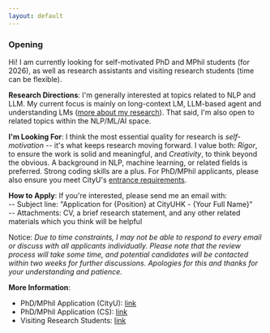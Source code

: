 ```yaml
---
layout: default
---
```


### Opening

Hi! I am currently looking for self-motivated PhD and MPhil students (for 2026), as well as research assistants and visiting research students (time can be flexible).

**Research Directions**:
I'm generally interested at topics related to NLP and LLM. My current focus is mainly on long-context LM, LLM-based agent and understanding LMs ([more about my research](./research)). That said, I'm also open to related topics within the NLP/ML/AI space.

**I'm Looking For**:
I think the most essential quality for research is *self-motivation* -- it's what keeps research moving forward. I value both: *Rigor*, to ensure the work is solid and meaningful, and *Creativity*, to think beyond the obvious. A background in NLP, machine learning, or related fields is preferred. Strong coding skills are a plus. For PhD/MPhil applicants, please also ensure you meet CityU's [entrance requirements](https://www.cityu.edu.hk/pg/research-degree-programmes/entrance-requirements).

**How to Apply**:
If you're interested, please send me an email with: <br>
-- Subject line: "Application for {Position} at CityUHK - {Your Full Name}" <br>
-- Attachments: CV, a brief research statement, and any other related materials which you think will be helpful <br>

Notice: *Due to time constraints, I may not be able to respond to every email or discuss with all applicants individually. Please note that the review process will take some time, and potential candidates will be contacted within two weeks for further discussions. Apologies for this and thanks for your understanding and patience.*

**More Information**:
- PhD/MPhil Application (CityU): [link](https://www.cityu.edu.hk/pg/research-degree-programmes/apply-now)
- PhD/MPhil Application (CS): [link](https://www.cs.cityu.edu.hk/academic-programmes/master-philosophy-doctor-philosophy/admissions)
- Visiting Research Students: [link](https://www.cityu.edu.hk/pg/visiting/visiting-research-students)
